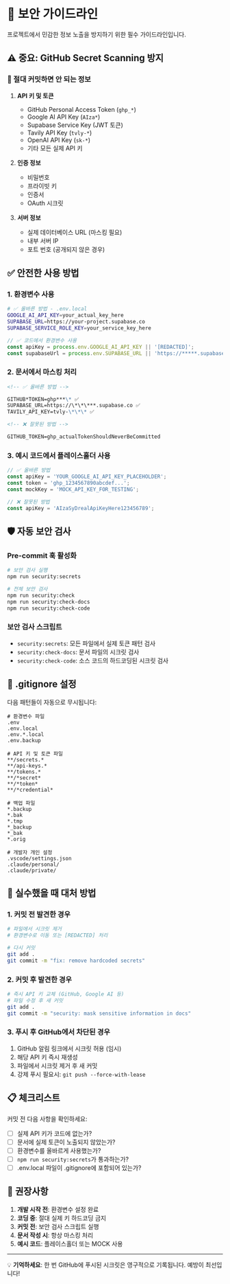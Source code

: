 # 🔐 보안 가이드라인

프로젝트에서 민감한 정보 노출을 방지하기 위한 필수 가이드라인입니다.

## ⚠️ 중요: GitHub Secret Scanning 방지

### 🚨 절대 커밋하면 안 되는 정보

1. **API 키 및 토큰**
   - GitHub Personal Access Token (`ghp_*`)
   - Google AI API Key (`AIza*`)
   - Supabase Service Key (JWT 토큰)
   - Tavily API Key (`tvly-*`)
   - OpenAI API Key (`sk-*`)
   - 기타 모든 실제 API 키

2. **인증 정보**
   - 비밀번호
   - 프라이빗 키
   - 인증서
   - OAuth 시크릿

3. **서버 정보**
   - 실제 데이터베이스 URL (마스킹 필요)
   - 내부 서버 IP
   - 포트 번호 (공개되지 않은 경우)

## ✅ 안전한 사용 방법

### 1. 환경변수 사용

```bash
# ✅ 올바른 방법 - .env.local
GOOGLE_AI_API_KEY=your_actual_key_here
SUPABASE_URL=https://your-project.supabase.co
SUPABASE_SERVICE_ROLE_KEY=your_service_key_here
```

```javascript
// ✅ 코드에서 환경변수 사용
const apiKey = process.env.GOOGLE_AI_API_KEY || '[REDACTED]';
const supabaseUrl = process.env.SUPABASE_URL || 'https://*****.supabase.co';
```

### 2. 문서에서 마스킹 처리

```markdown
<!-- ✅ 올바른 방법 -->

GITHUB*TOKEN=ghp***\* ✅
SUPABASE_URL=https://\*\*\***.supabase.co ✅
TAVILY_API_KEY=tvly-\*\*\* ✅

<!-- ❌ 잘못된 방법 -->

GITHUB_TOKEN=ghp_actualTokenShouldNeverBeCommitted
```

### 3. 예시 코드에서 플레이스홀더 사용

```javascript
// ✅ 올바른 방법
const apiKey = 'YOUR_GOOGLE_AI_API_KEY_PLACEHOLDER';
const token = 'ghp_1234567890abcdef...';
const mockKey = 'MOCK_API_KEY_FOR_TESTING';

// ❌ 잘못된 방법
const apiKey = 'AIzaSyDrealApiKeyHere123456789';
```

## 🛡️ 자동 보안 검사

### Pre-commit 훅 활성화

```bash
# 보안 검사 실행
npm run security:secrets

# 전체 보안 검사
npm run security:check
npm run security:check-docs
npm run security:check-code
```

### 보안 검사 스크립트

- `security:secrets`: 모든 파일에서 실제 토큰 패턴 검사
- `security:check-docs`: 문서 파일의 시크릿 검사
- `security:check-code`: 소스 코드의 하드코딩된 시크릿 검사

## 🔧 .gitignore 설정

다음 패턴들이 자동으로 무시됩니다:

```gitignore
# 환경변수 파일
.env
.env.local
.env.*.local
.env.backup

# API 키 및 토큰 파일
**/secrets.*
**/api-keys.*
**/tokens.*
**/*secret*
**/*token*
**/*credential*

# 백업 파일
*.backup
*.bak
*.tmp
*_backup
*_bak
*.orig

# 개발자 개인 설정
.vscode/settings.json
.claude/personal/
.claude/private/
```

## 🚨 실수했을 때 대처 방법

### 1. 커밋 전 발견한 경우

```bash
# 파일에서 시크릿 제거
# 환경변수로 이동 또는 [REDACTED] 처리

# 다시 커밋
git add .
git commit -m "fix: remove hardcoded secrets"
```

### 2. 커밋 후 발견한 경우

```bash
# 즉시 API 키 교체 (GitHub, Google AI 등)
# 파일 수정 후 새 커밋
git add .
git commit -m "security: mask sensitive information in docs"
```

### 3. 푸시 후 GitHub에서 차단된 경우

1. GitHub 알림 링크에서 시크릿 허용 (임시)
2. 해당 API 키 즉시 재생성
3. 파일에서 시크릿 제거 후 새 커밋
4. 강제 푸시 필요시: `git push --force-with-lease`

## 📋 체크리스트

커밋 전 다음 사항을 확인하세요:

- [ ] 실제 API 키가 코드에 없는가?
- [ ] 문서에 실제 토큰이 노출되지 않았는가?
- [ ] 환경변수를 올바르게 사용했는가?
- [ ] `npm run security:secrets`가 통과하는가?
- [ ] .env.local 파일이 .gitignore에 포함되어 있는가?

## 🎯 권장사항

1. **개발 시작 전**: 환경변수 설정 완료
2. **코딩 중**: 절대 실제 키 하드코딩 금지
3. **커밋 전**: 보안 검사 스크립트 실행
4. **문서 작성 시**: 항상 마스킹 처리
5. **예시 코드**: 플레이스홀더 또는 MOCK 사용

---

💡 **기억하세요**: 한 번 GitHub에 푸시된 시크릿은 영구적으로 기록됩니다. 예방이 최선입니다!
